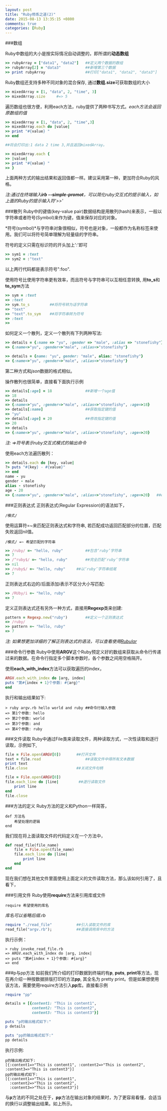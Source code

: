 ```yaml
---
layout: post
title: "Ruby修炼之道(2)"
date: 2015-08-13 13:35:15 +0800
comments: true
categories: [Ruby] 
---
```


###数组

Ruby中数组的大小是按实际情况自动调整的，即所谓的**动态数组**

``` ruby
>> rubyArray = ["data1", "data2"]   ##定义两个数据的数组
>> rubyArray[2] = "data3"           ##新增第三个数据
>> print rubyArray                  ##打印["data1", "data2", "data3"]
```
Ruby数组还支持多种不同对象的混合保存, 通过**数组.size**可获取数组的大小

``` ruby
>> mixedArray = [1, "data", 2, "time", 3]
>> mixedArray.size     #=> 5
```
<!-- more -->

遍历数组也很方便，利用each方法，ruby提供了两种书写方式。*each方法会返回原数组的值*

``` ruby do/end代码块方式
>> mixedArray = [1, "data", 2, "time",3]
>> mixedArray.each do |value|
>> print "#{value} "
>> end

##将会打印出:1 data 2 time 3,并且返回mixedArray。
```

``` ruby {}代码块方式
>> mixedArray.each {
>> |value|
>> print "#{value} "
>> }
```
上面两种方式的输出结果和返回值都一样。建议采用第一种，更加符合Ruby的风格。

*注:通过在终端输入**irb --simple-promot**，可以简化ruby交互式的提示输入，如上面的Ruby的提示输入符'>>'*

###散列
Ruby中的键值(key-value pair)数据结构是用散列(hash)来表示，一般以字符串或者符号(Symbol)来作为键，值来保存对应的对象。

*符号(symbol)*与字符串对象很相似，符号也是对象，一般都作为名称标签来使用。我们可以将符号简单理解为轻量级的字符串。

符号的定义只需在标识符的开头加上':'即可

``` ruby
>> sym1 = :text
>> sym2 = :"text"
```
以上两行代码都是表示符号":foo".

使用符号比使用字符串更有效率，而且符号与字符串可以互相任意转换, 用**to_s**和**to_sym**方法

``` ruby
>> sym = :text
=> :text
>> sym.to_s			##将符号转为话字符串
=> "text"
>> "text".to_sym    ##将字符串转为符号
=> :text
>>
```

如何定义一个散列，定义一个散列有下列两种写法:

``` ruby 散列定义方式一
>> details = {:name => "yu", :gender => "male", :alias => "stonefishy"}
=> {:name=>"yu", :gender=>"male", :alias=>"stonefishy"}
```

``` ruby 散列定义方式二
>> details = {name: "yu", gender: "male", alias: "stonefishy"}
=> {:name=>"yu", :gender=>"male", :alias=>"stonefishy"}
```
第二种方式和*json*数据的格式相似。

操作散列也很简单，直接看下面执行示例

``` ruby
>> details[:age] = 18				##新增一个age值
=> 18
>> details
=> {:name=>"yu", :gender=>"male", :alias=>"stonefishy", :age=>18}
>> details[:name] 					##获取指定键的值
=> "yu"
>> details[:age] = 20				##修改指定键的值
=> 20
>> details
=> {:name=>"yu", :gender=>"male", :alias=>"stonefishy", :age=>20}
```
*注: =>符号表示ruby交互式模式的输出命令*

使用each方法遍历散列：

``` ruby
>> details.each do |key, value|
?> puts "#{key} - #{value}"
>> end
name - yu
gender - male
alias - stonefishy
age - 20
=> {:name=>"yu", :gender=>"male", :alias=>"stonefishy", :age=>20}   ##each方法同样会返回散列
```

###正则表达式
正则表达式(Regular Expression)的语法如下，

	/模式/

使用运算符=~来匹配正则表达式和字符串, 若匹配成功返回匹配部分的位置，匹配失败返回nil值。

	/模式/ =~ 希望匹配的字符串

``` ruby
>> /ruby/ =~ "hello, ruby"			##包含‘ruby’字符串
=> 7
>> /^ruby$/ =~ "hello, ruby"		##完全匹配‘ruby’字符串
=> nil
>> /ruby$/ =~ "hello, ruby"		##以‘ruby’字符串结尾
=> 7
```

正则表达式右边的/后面添加i表示不区分大小写匹配:

``` ruby
>> /RUby/i =~ "hello, ruby"
=> 7
```

定义正则表达式还有另外一种方式，直接用**Regexp**类来创建:

``` ruby
pattern = Regexp.new("ruby")		##定义一个正则表达式
=> /ruby/
>> pattern =~ "hello, ruby"
=> 7
```
*注: 如果想更加详细的了解正则表达式的语法，可以查看使用[Rubular](http://rubular.com/)*

###命令行参数
Ruby中使用**ARGV**这个Ruby预定义好的数组来获取从命令行传递过来的数据。在命令行指定多个脚本参数时，各个参数之间用空格隔开。

使用**each_with_index**方法可以获取遍历的index，

``` ruby argv.rb
ARGV.each_with_index do |arg, index|
puts "第#{index + 1}个参数: #{arg}"
end
```
执行和输出结果如下:

	> ruby argv.rb hello world and ruby	##命令行输入参数
	=> 第1个参数: hello
	=> 第2个参数: world
	=> 第3个参数: and
	=> 第4个参数: ruby

###文件读取
Ruby中通过File类来读取文件，两种读取方式，一次性读取和逐行读取，示例如下,

``` ruby read_all_text.rb
file = File.open(ARGV[0])		##打开文件
text = file.read					##读取文件中得所有文本数据
print text
file.close						##关闭文件句柄
```

``` ruby read_each_line_text.rb
file = File.open(ARGV[0])
file.each_line do |line|		 ##逐行读取文件
	print line
end
file.close
```

###方法的定义
Ruby方法的定义和Python一样简答，

	def 方法名
		希望处理的逻辑
	end
	
我们现在将上面读取文件的代码定义在一个方法中，

``` ruby read_file.rb
def read_file(file_name)
	file = File.open(file_name)
	file.each_line do |line|
		print line
	end
end
```

现在我们想在其他文件里面使用上面定义的文件读取方法，那么该如何引用了，且看下，

###引用文件
Ruby使用**require**方法来引用库或文件

	require 希望使用的库名

*库名可以省略后缀.rb*

``` ruby invoke_read_file.rb
require "./read_file"			##引入读取文件的库
read_file("argv.rb");			##直接调用库中的方法
```

执行示例：

	> ruby invoke_read_file.rb
	=> ARGV.each_with_index do |arg, index|
	=> puts "第#{index + 1}个参数: #{arg}"
	=> end

###p与pp方法
如前我们所介绍的打印数据到终端的有**p**, **puts**, **print**等方法，现在再介绍一种按数据排版打印的方法**pp**, 其全名为 pretty print。但是如果想使用该方法，需要使用require方法引入**pp**库。直接看示例

``` ruby p_and_pp.rb
require "pp"

details = [{content1: "This is content1", 
			content2: "This is content2", 
			content3: "This is content3"}]

puts "p的输出格式如下:"
p details

puts "pp的输出格式如下:"
pp details
```

执行示例:

	p的输出格式如下:
	[{:content1=>"This is content1", :content2=>"This is content2", :content3=>"This is content3"}]
	pp的输出格式如下:
	[{:content1=>"This is content1",
  	  :content2=>"This is content2",
  	  :content3=>"This is content3"}]
  	  
与**p**方法的不同之处在于，**pp**方法在输出对象的结果时，为了更容易看懂，会适当的换行以调整输出结果。如上所示。
  	
  




